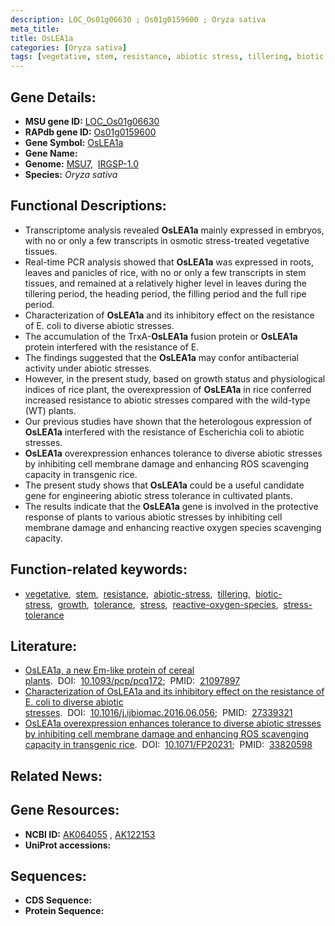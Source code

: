 ```yaml
---
description: LOC_Os01g06630 ; Os01g0159600 ; Oryza sativa
meta_title:
title: OsLEA1a
categories: [Oryza sativa]
tags: [vegetative, stem, resistance, abiotic stress, tillering, biotic stress, growth, tolerance, stress, reactive oxygen species, stress tolerance]
---
```


## Gene Details:
- **MSU gene ID:** [LOC_Os01g06630](http://rice.uga.edu/cgi-bin/ORF_infopage.cgi?orf=LOC_Os01g06630)  
- **RAPdb gene ID:** [Os01g0159600](https://rapdb.dna.affrc.go.jp/locus/?name=Os01g0159600)  
- **Gene Symbol:** <u>OsLEA1a</u>
- **Gene Name:**
- **Genome:**  [MSU7](http://rice.uga.edu/),&nbsp;&nbsp;[IRGSP-1.0](https://rapdb.dna.affrc.go.jp/download/irgsp1.html)
- **Species:** *Oryza sativa*

## Functional Descriptions:
   - Transcriptome analysis revealed **OsLEA1a** mainly expressed in embryos, with no or only a few transcripts in osmotic stress-treated vegetative tissues.
   - Real-time PCR analysis showed that **OsLEA1a** was expressed in roots, leaves and panicles of rice, with no or only a few transcripts in stem tissues, and remained at a relatively higher level in leaves during the tillering period, the heading period, the filling period and the full ripe period.
   - Characterization of **OsLEA1a** and its inhibitory effect on the resistance of E. coli to diverse abiotic stresses.
   - The accumulation of the TrxA-**OsLEA1a** fusion protein or **OsLEA1a** protein interfered with the resistance of E.
   - The findings suggested that the **OsLEA1a** may confor antibacterial activity under abiotic stresses.
   - However, in the present study, based on growth status and physiological indices of rice plant, the overexpression of **OsLEA1a** in rice conferred increased resistance to abiotic stresses compared with the wild-type (WT) plants.
   - Our previous studies have shown that the heterologous expression of **OsLEA1a** interfered with the resistance of Escherichia coli to abiotic stresses.
   - **OsLEA1a** overexpression enhances tolerance to diverse abiotic stresses by inhibiting cell membrane damage and enhancing ROS scavenging capacity in transgenic rice.
   - The present study shows that **OsLEA1a** could be a useful candidate gene for engineering abiotic stress tolerance in cultivated plants.
   - The results indicate that the **OsLEA1a** gene is involved in the protective response of plants to various abiotic stresses by inhibiting cell membrane damage and enhancing reactive oxygen species scavenging capacity.

## Function-related keywords:
   - [vegetative](/tags/vegetative/),&nbsp;&nbsp;[stem](/tags/stem/),&nbsp;&nbsp;[resistance](/tags/resistance/),&nbsp;&nbsp;[abiotic-stress](/tags/abiotic-stress/),&nbsp;&nbsp;[tillering](/tags/tillering/),&nbsp;&nbsp;[biotic-stress](/tags/biotic-stress/),&nbsp;&nbsp;[growth](/tags/growth/),&nbsp;&nbsp;[tolerance](/tags/tolerance/),&nbsp;&nbsp;[stress](/tags/stress/),&nbsp;&nbsp;[reactive-oxygen-species](/tags/reactive-oxygen-species/),&nbsp;&nbsp;[stress-tolerance](/tags/stress-tolerance/)

## Literature:
   - [OsLEA1a, a new Em-like protein of cereal plants](https://www.doi.org/10.1093/pcp/pcq172).&nbsp;&nbsp;DOI:&nbsp;&nbsp;[10.1093/pcp/pcq172](https://www.doi.org/10.1093/pcp/pcq172);&nbsp;&nbsp;PMID:&nbsp;&nbsp;[21097897](https://pubmed.ncbi.nlm.nih.gov/21097897/)
   - [Characterization of OsLEA1a and its inhibitory effect on the resistance of E. coli to diverse abiotic stresses](https://www.doi.org/10.1016/j.ijbiomac.2016.06.056).&nbsp;&nbsp;DOI:&nbsp;&nbsp;[10.1016/j.ijbiomac.2016.06.056](https://www.doi.org/10.1016/j.ijbiomac.2016.06.056);&nbsp;&nbsp;PMID:&nbsp;&nbsp;[27339321](https://pubmed.ncbi.nlm.nih.gov/27339321/)
   - [OsLEA1a overexpression enhances tolerance to diverse abiotic stresses by inhibiting cell membrane damage and enhancing ROS scavenging capacity in transgenic rice](https://www.doi.org/10.1071/FP20231).&nbsp;&nbsp;DOI:&nbsp;&nbsp;[10.1071/FP20231](https://www.doi.org/10.1071/FP20231);&nbsp;&nbsp;PMID:&nbsp;&nbsp;[33820598](https://pubmed.ncbi.nlm.nih.gov/33820598/)

## Related News:

## Gene Resources:
- **NCBI ID:**  [AK064055](http://www.ncbi.nlm.nih.gov/nuccore/AK064055)&nbsp;,&nbsp;[AK122153](http://www.ncbi.nlm.nih.gov/nuccore/AK122153)
- **UniProt accessions:** [](https://www.uniprot.org/uniprotkb//entry)

## Sequences:
- **CDS Sequence:**
- **Protein Sequence:**
